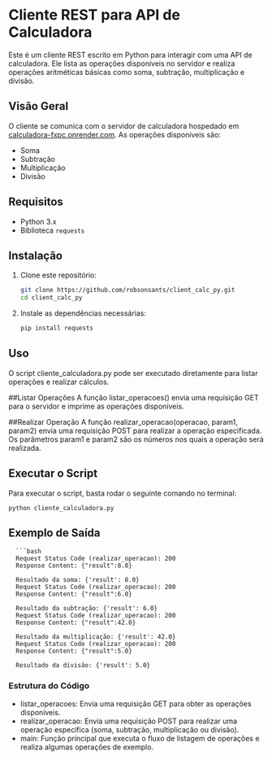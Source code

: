 # Cliente REST para API de Calculadora

Este é um cliente REST escrito em Python para interagir com uma API de calculadora. Ele lista as operações disponíveis no servidor e realiza operações aritméticas básicas como soma, subtração, multiplicação e divisão.

## Visão Geral

O cliente se comunica com o servidor de calculadora hospedado em [calculadora-fxpc.onrender.com](https://calculadora-fxpc.onrender.com). As operações disponíveis são:

- Soma
- Subtração
- Multiplicação
- Divisão

## Requisitos

- Python 3.x
- Biblioteca `requests`

## Instalação

1. Clone este repositório:

   ```bash
   git clone https://github.com/robsonsants/client_calc_py.git
   cd client_calc_py

2. Instale as dependências necessárias:

     ```bash
    pip install requests

## Uso
O script cliente_calculadora.py pode ser executado diretamente para listar operações e realizar cálculos.

##Listar Operações
A função listar_operacoes() envia uma requisição GET para o servidor e imprime as operações disponíveis.

##Realizar Operação
A função realizar_operacao(operacao, param1, param2) envia uma requisição POST para realizar a operação especificada. Os parâmetros param1 e param2 são os números nos quais a operação será realizada.

## Executar o Script
Para executar o script, basta rodar o seguinte comando no terminal:

    python cliente_calculadora.py

## Exemplo de Saída

      ```bash
      Request Status Code (realizar_operacao): 200
      Response Content: {"result":8.0}

      Resultado da soma: {'result': 8.0}
      Request Status Code (realizar_operacao): 200
      Response Content: {"result":6.0}

      Resultado da subtração: {'result': 6.0}
      Request Status Code (realizar_operacao): 200
      Response Content: {"result":42.0}

      Resultado da multiplicação: {'result': 42.0}
      Request Status Code (realizar_operacao): 200
      Response Content: {"result":5.0}

      Resultado da divisão: {'result': 5.0}

### Estrutura do Código
- listar_operacoes: Envia uma requisição GET para obter as operações disponíveis.
- realizar_operacao: Envia uma requisição POST para realizar uma operação específica (soma, subtração, multiplicação ou divisão).
- main: Função principal que executa o fluxo de listagem de operações e realiza algumas operações de exemplo.

